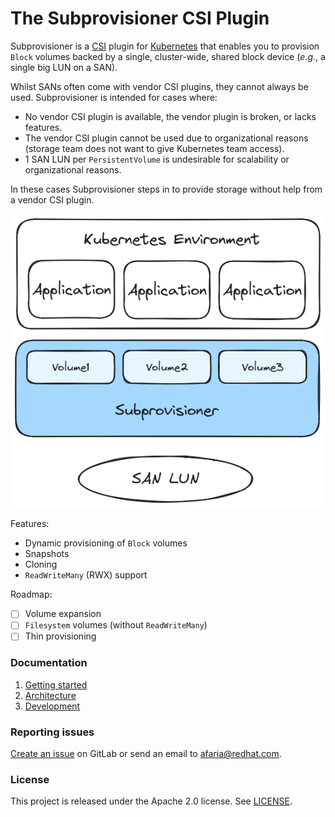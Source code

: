 # The Subprovisioner CSI Plugin

Subprovisioner is a [CSI] plugin for [Kubernetes] that enables you to provision
`Block` volumes backed by a single, cluster-wide, shared block device (*e.g.*, a
single big LUN on a SAN).

Whilst SANs often come with vendor CSI plugins, they cannot always be used.
Subprovisioner is intended for cases where:
- No vendor CSI plugin is available, the vendor plugin is broken, or lacks features.
- The vendor CSI plugin cannot be used due to organizational reasons (storage
  team does not want to give Kubernetes team access).
- 1 SAN LUN per `PersistentVolume` is undesirable for scalability or
  organizational reasons.

In these cases Subprovisioner steps in to provide storage without help from a
vendor CSI plugin.

![Diagram showing Subprovisioner volumes backed by a SAN LUN](img/overview.png)

Features:
- Dynamic provisioning of `Block` volumes
- Snapshots
- Cloning
- `ReadWriteMany` (RWX) support

Roadmap:
- [ ] Volume expansion
- [ ] `Filesystem` volumes (without `ReadWriteMany`)
- [ ] Thin provisioning

### Documentation

1. [Getting started](docs/1-getting-started.md)
2. [Architecture](docs/2-architecture.md)
3. [Development](docs/3-development.md)

### Reporting issues

[Create an issue] on GitLab or send an email to afaria@redhat.com.

### License

This project is released under the Apache 2.0 license. See [LICENSE](LICENSE).

[Create an issue]: https://gitlab.com/subprovisioner/subprovisioner/-/issues
[CSI]: https://github.com/container-storage-interface/spec
[Kubernetes]: https://kubernetes.io/
